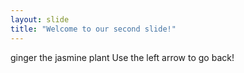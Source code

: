 ```yaml
---
layout: slide
title: "Welcome to our second slide!"
---
```

ginger the jasmine plant
Use the left arrow to go back!
